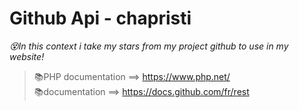 # Github Api - chapristi  
*😵In this context i take my stars from my project github to use in my website!*<br>
>📚PHP documentation ==> https://www.php.net/ <br>
>📚documentation ==> https://docs.github.com/fr/rest
